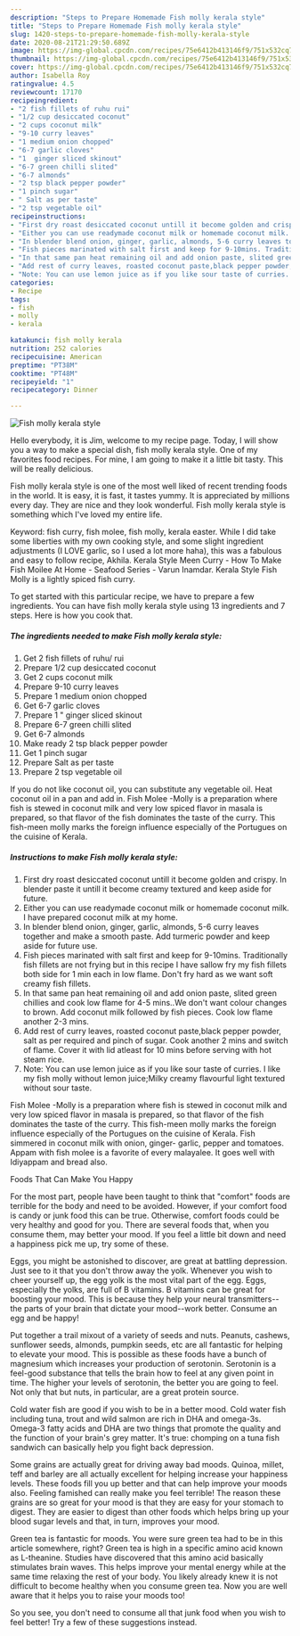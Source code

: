 ```yaml
---
description: "Steps to Prepare Homemade Fish molly kerala style"
title: "Steps to Prepare Homemade Fish molly kerala style"
slug: 1420-steps-to-prepare-homemade-fish-molly-kerala-style
date: 2020-08-21T21:29:50.689Z
image: https://img-global.cpcdn.com/recipes/75e6412b413146f9/751x532cq70/fish-molly-kerala-style-recipe-main-photo.jpg
thumbnail: https://img-global.cpcdn.com/recipes/75e6412b413146f9/751x532cq70/fish-molly-kerala-style-recipe-main-photo.jpg
cover: https://img-global.cpcdn.com/recipes/75e6412b413146f9/751x532cq70/fish-molly-kerala-style-recipe-main-photo.jpg
author: Isabella Roy
ratingvalue: 4.5
reviewcount: 17170
recipeingredient:
- "2 fish fillets of ruhu rui"
- "1/2 cup desiccated coconut"
- "2 cups coconut milk"
- "9-10 curry leaves"
- "1 medium onion chopped"
- "6-7 garlic cloves"
- "1  ginger sliced skinout"
- "6-7 green chilli slited"
- "6-7 almonds"
- "2 tsp black pepper powder"
- "1 pinch sugar"
- " Salt as per taste"
- "2 tsp vegetable oil"
recipeinstructions:
- "First dry roast desiccated coconut untill it become golden and crispy. In blender paste it untill it become creamy textured and keep aside for future."
- "Either you can use readymade coconut milk or homemade coconut milk. I have prepared coconut milk at my home."
- "In blender blend onion, ginger, garlic, almonds, 5-6 curry leaves together and make a smooth paste. Add turmeric powder and keep aside for future use."
- "Fish pieces marinated with salt first and keep for 9-10mins. Traditionally fish fillets are not frying but in this recipe I have sallow fry my fish fillets both side for 1 min each in low flame. Don&#39;t fry hard as we want soft creamy fish fillets."
- "In that same pan heat remaining oil and add onion paste, slited green chillies and cook low flame for 4-5 mins..We don&#39;t want colour changes to brown. Add coconut milk followed by fish pieces. Cook low flame another 2-3 mins."
- "Add rest of curry leaves, roasted coconut paste,black pepper powder, salt as per required and pinch of sugar. Cook another 2 mins and switch of flame. Cover it with lid atleast for 10 mins before serving with hot steam rice."
- "Note: You can use lemon juice as if you like sour taste of curries. I like my fish molly without lemon juice;Milky creamy flavourful light textured without sour taste."
categories:
- Recipe
tags:
- fish
- molly
- kerala

katakunci: fish molly kerala 
nutrition: 252 calories
recipecuisine: American
preptime: "PT38M"
cooktime: "PT48M"
recipeyield: "1"
recipecategory: Dinner

---
```



![Fish molly kerala style](https://img-global.cpcdn.com/recipes/75e6412b413146f9/751x532cq70/fish-molly-kerala-style-recipe-main-photo.jpg)

Hello everybody, it is Jim, welcome to my recipe page. Today, I will show you a way to make a special dish, fish molly kerala style. One of my favorites food recipes. For mine, I am going to make it a little bit tasty. This will be really delicious.

Fish molly kerala style is one of the most well liked of recent trending foods in the world. It is easy, it is fast, it tastes yummy. It is appreciated by millions every day. They are nice and they look wonderful. Fish molly kerala style is something which I've loved my entire life.

Keyword: fish curry, fish molee, fish molly, kerala easter. While I did take some liberties with my own cooking style, and some slight ingredient adjustments (I LOVE garlic, so I used a lot more haha), this was a fabulous and easy to follow recipe, Akhila. Kerala Style Meen Curry - How To Make Fish Moilee At Home - Seafood Series - Varun Inamdar. Kerala Style Fish Molly is a lightly spiced fish curry.


To get started with this particular recipe, we have to prepare a few ingredients. You can have fish molly kerala style using 13 ingredients and 7 steps. Here is how you cook that.

<!--inarticleads1-->

##### The ingredients needed to make Fish molly kerala style:

1. Get 2 fish fillets of ruhu/ rui
1. Prepare 1/2 cup desiccated coconut
1. Get 2 cups coconut milk
1. Prepare 9-10 curry leaves
1. Prepare 1 medium onion chopped
1. Get 6-7 garlic cloves
1. Prepare 1 &#34; ginger sliced skinout
1. Prepare 6-7 green chilli slited
1. Get 6-7 almonds
1. Make ready 2 tsp black pepper powder
1. Get 1 pinch sugar
1. Prepare  Salt as per taste
1. Prepare 2 tsp vegetable oil


If you do not like coconut oil, you can substitute any vegetable oil. Heat coconut oil in a pan and add in. Fish Molee -Molly is a preparation where fish is stewed in coconut milk and very low spiced flavor in masala is prepared, so that flavor of the fish dominates the taste of the curry. This fish-meen molly marks the foreign influence especially of the Portugues on the cuisine of Kerala. 

<!--inarticleads2-->

##### Instructions to make Fish molly kerala style:

1. First dry roast desiccated coconut untill it become golden and crispy. In blender paste it untill it become creamy textured and keep aside for future.
1. Either you can use readymade coconut milk or homemade coconut milk. I have prepared coconut milk at my home.
1. In blender blend onion, ginger, garlic, almonds, 5-6 curry leaves together and make a smooth paste. Add turmeric powder and keep aside for future use.
1. Fish pieces marinated with salt first and keep for 9-10mins. Traditionally fish fillets are not frying but in this recipe I have sallow fry my fish fillets both side for 1 min each in low flame. Don&#39;t fry hard as we want soft creamy fish fillets.
1. In that same pan heat remaining oil and add onion paste, slited green chillies and cook low flame for 4-5 mins..We don&#39;t want colour changes to brown. Add coconut milk followed by fish pieces. Cook low flame another 2-3 mins.
1. Add rest of curry leaves, roasted coconut paste,black pepper powder, salt as per required and pinch of sugar. Cook another 2 mins and switch of flame. Cover it with lid atleast for 10 mins before serving with hot steam rice.
1. Note: You can use lemon juice as if you like sour taste of curries. I like my fish molly without lemon juice;Milky creamy flavourful light textured without sour taste.


Fish Molee -Molly is a preparation where fish is stewed in coconut milk and very low spiced flavor in masala is prepared, so that flavor of the fish dominates the taste of the curry. This fish-meen molly marks the foreign influence especially of the Portugues on the cuisine of Kerala. Fish simmered in coconut milk with onion, ginger- garlic, pepper and tomatoes. Appam with fish molee is a favorite of every malayalee. It goes well with Idiyappam and bread also. 

Foods That Can Make You Happy


For the most part, people have been taught to think that "comfort" foods are terrible for the body and need to be avoided. However, if your comfort food is candy or junk food this can be true. Otherwise, comfort foods could be very healthy and good for you. There are several foods that, when you consume them, may better your mood. If you feel a little bit down and need a happiness pick me up, try some of these.

Eggs, you might be astonished to discover, are great at battling depression. Just see to it that you don't throw away the yolk. Whenever you wish to cheer yourself up, the egg yolk is the most vital part of the egg. Eggs, especially the yolks, are full of B vitamins. B vitamins can be great for boosting your mood. This is because they help your neural transmitters--the parts of your brain that dictate your mood--work better. Consume an egg and be happy!

Put together a trail mixout of a variety of seeds and nuts. Peanuts, cashews, sunflower seeds, almonds, pumpkin seeds, etc are all fantastic for helping to elevate your mood. This is possible as these foods have a bunch of magnesium which increases your production of serotonin. Serotonin is a feel-good substance that tells the brain how to feel at any given point in time. The higher your levels of serotonin, the better you are going to feel. Not only that but nuts, in particular, are a great protein source.

Cold water fish are good if you wish to be in a better mood. Cold water fish including tuna, trout and wild salmon are rich in DHA and omega-3s. Omega-3 fatty acids and DHA are two things that promote the quality and the function of your brain's grey matter. It's true: chomping on a tuna fish sandwich can basically help you fight back depression. 

Some grains are actually great for driving away bad moods. Quinoa, millet, teff and barley are all actually excellent for helping increase your happiness levels. These foods fill you up better and that can help improve your moods also. Feeling famished can really make you feel terrible! The reason these grains are so great for your mood is that they are easy for your stomach to digest. They are easier to digest than other foods which helps bring up your blood sugar levels and that, in turn, improves your mood.

Green tea is fantastic for moods. You were sure green tea had to be in this article somewhere, right? Green tea is high in a specific amino acid known as L-theanine. Studies have discovered that this amino acid basically stimulates brain waves. This helps improve your mental energy while at the same time relaxing the rest of your body. You likely already knew it is not difficult to become healthy when you consume green tea. Now you are well aware that it helps you to raise your moods too!

So you see, you don't need to consume all that junk food when you wish to feel better! Try  a few  of  these  suggestions  instead.

